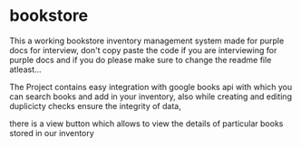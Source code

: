 # bookstore

This a working bookstore inventory management system made for purple docs for interview,
don't copy paste the code if you are interviewing for purple docs 
and if you do please make sure to change the readme file atleast...

The Project contains easy integration with google books api with which you can search books and add in your inventory,
also while creating and editing duplicicty checks ensure the integrity of data,

there is a view button which allows to view the details of particular books stored in our inventory
